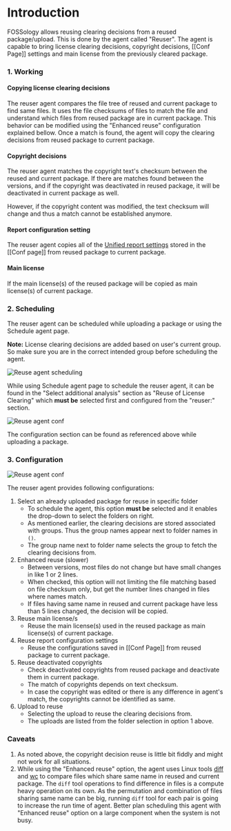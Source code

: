 # Introduction
FOSSology allows reusing clearing decisions from a reused package/upload. This is done by the agent called "Reuser". The agent is capable to bring license clearing decisions, copyright decisions, [[Conf Page]] settings and main license from the previously cleared package.

### 1. Working

#### Copying license clearing decisions
The reuser agent compares the file tree of reused and current package to find same files. It uses the file checksums of files to match the file and understand which files from reused package are in current package. This behavior can be modified using the "Enhanced reuse" configuration explained bellow. Once a match is found, the agent will copy the clearing decisions from reused package to current package.

#### Copyright decisions
The reuser agent matches the copyright text's checksum between the reused and current package. If there are matches found between the versions, and if the copyright was deactivated in reused package, it will be deactivated in current package as well.

However, if the copyright content was modified, the text checksum will change and thus a match cannot be established anymore.

#### Report configuration setting
The reuser agent copies all of the [Unified report settings](https://github.com/fossology/fossology/wiki/Conf-Page#1-unified-report-settings) stored in the [[Conf page]] from reused package to current package.

#### Main license
If the main license(s) of the reused package will be copied as main license(s) of current package.

### 2. Scheduling
The reuser agent can be scheduled while uploading a package or using the Schedule agent page.

**Note:** License clearing decisions are added based on user's current group. So make sure you are in the correct intended group before scheduling the agent.

![Reuse agent scheduling](https://user-images.githubusercontent.com/18077542/195279080-e0140f7f-c8e8-48d1-878f-8ea299aa6dc2.png)

While using Schedule agent page to schedule the reuser agent, it can be found in the "Select additional analysis" section as "Reuse of License Clearing" which **must be** selected first and configured from the "reuser:" section.

![Reuse agent conf](https://user-images.githubusercontent.com/18077542/195278782-93815ba5-76b1-4a30-a47b-069fc4176acc.png)

The configuration section can be found as referenced above while uploading a package.

### 3. Configuration

![Reuse agent conf](https://user-images.githubusercontent.com/18077542/195278782-93815ba5-76b1-4a30-a47b-069fc4176acc.png)

The reuser agent provides following configurations:
1. Select an already uploaded package for reuse in specific folder
    - To schedule the agent, this option **must be** selected and it enables the drop-down to select the folders on right.
    - As mentioned earlier, the clearing decisions are stored associated with groups. Thus the group names appear next to folder names in `()`.
    - The group name next to folder name selects the group to fetch the clearing decisions from.
2. Enhanced reuse (slower)
    - Between versions, most files do not change but have small changes in like 1 or 2 lines.
    - When checked, this option will not limiting the file matching based on file checksum only, but get the number lines changed in files where names match.
    - If  files having same name in reused and current package have less than 5 lines changed, the decision will be copied.
3. Reuse main license/s
    - Reuse the main license(s) used in the reused package as main license(s) of current package.
4. Reuse report configuration settings
    - Reuse the configurations saved in [[Conf Page]] from reused package to current package.
5. Reuse deactivated copyrights
    - Check deactivated copyrights from reused package and deactivate them in current package.
    - The match of copyrights depends on text checksum.
    - In case the copyright was edited or there is any difference in agent's match, the copyrights cannot be identified as same.
6. Upload to reuse
    - Selecting the upload to reuse the clearing decisions from.
    - The uploads are listed from the folder selection in option 1 above.

### Caveats
1. As noted above, the copyright decision reuse is little bit fiddly and might not work for all situations.
2. While using the "Enhanced reuse" option, the agent uses Linux tools [diff](https://www.gnu.org/software/diffutils/) and [wc](https://www.gnu.org/software/coreutils/manual/html_node/wc-invocation.html#wc-invocation) to compare files which share same name in reused and current package. The `diff` tool operations to find difference in files is a compute heavy operation on its own. As the permutation and combination of files sharing same name can be big, running `diff` tool for each pair is going to increase the run time of agent. Better plan scheduling this agent with "Enhanced reuse" option on a large component when the system is not busy.